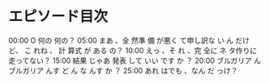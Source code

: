 # エピソード目次

00:00  O 何の 何の？
05:00  まあ 、全 然準 備 が悪く て申し訳な い ん だけ ど、 こ れね 、 計 算式 が ある の？
10:00  えっ 、そ れ 、完 全に ネ タ作りに走ってない？
15:00  結果 じゃあ 発表 して いい です か ？
20:00  ブルガリア ん ブルガリア んす ど ん な んす か ？
25:00  あれ はでも 、なん だ っけ？